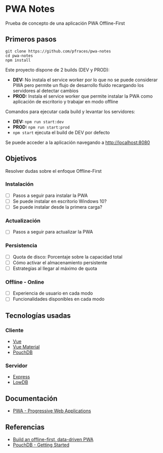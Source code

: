 # PWA Notes

Prueba de concepto de una aplicación PWA Offline-First

## Primeros pasos

```
git clone https://github.com/pfraces/pwa-notes
cd pwa-notes
npm install
```

Este proyecto dispone de 2 builds (DEV y PROD):

- **DEV:** No instala el service worker por lo que no se puede considerar PWA
  pero permite un flujo de desarrollo fluído recargando los servidores al
  detectar cambios
- **PROD:** Instala el service worker que permite instalar la PWA como
  aplicación de escritorio y trabajar en modo offline

Comandos para ejecutar cada build y levantar los servidores:

- **DEV:** `npm run start:dev`
- **PROD:** `npm run start:prod`
- `npm start` ejecuta el build de DEV por defecto

Se puede acceder a la aplicación navegando a <http://localhost:8080>

## Objetivos

Resolver dudas sobre el enfoque Offline-First

### Instalación

- [ ] Pasos a seguir para instalar la PWA
- [ ] Se puede instalar en escritorio Windows 10?
- [ ] Se puede instalar desde la primera carga?

### Actualización

- [ ] Pasos a seguir para actualizar la PWA

### Persistencia

- [ ] Quota de disco: Porcentaje sobre la capacidad total
- [ ] Cómo activar el almacenamiento persistente
- [ ] Estrategias al llegar al máximo de quota

### Offline - Online

- [ ] Experiencia de usuario en cada modo
- [ ] Funcionalidades disponibles en cada modo

## Tecnologías usadas

### Cliente

- [Vue](https://vuejs.org/)
- [Vue Material](https://vuematerial.io/)
- [PouchDB](https://pouchdb.com/)

### Servidor

- [Express](https://expressjs.com)
- [LowDB](https://github.com/typicode/lowdb)

## Documentación

- [PWA - Progressive Web Applications](doc/pwa/index.md)

## Referencias

- [Build an offline-first, data-driven PWA](https://codelabs.developers.google.com/codelabs/workbox-indexeddb/index.html)
- [PouchDB - Getting Started](https://pouchdb.com/getting-started.html)
